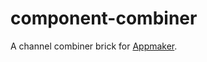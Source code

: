 component-combiner
================

A channel combiner brick for [Appmaker](https://github.com/mozilla-appmaker/appmaker).

